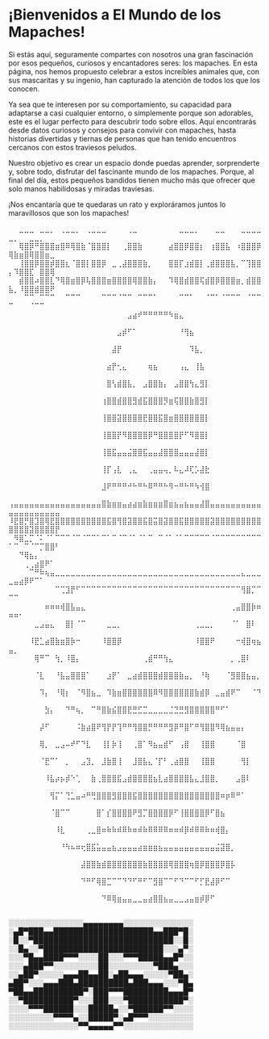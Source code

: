 # ¡Bienvenidos a El Mundo de los Mapaches!
Si estás aquí, seguramente compartes con nosotros una gran fascinación por esos pequeños, curiosos y encantadores seres: los mapaches. En esta página, nos hemos propuesto celebrar a estos increíbles animales que, con sus mascaritas y su ingenio, han capturado la atención de todos los que los conocen.

Ya sea que te interesen por su comportamiento, su capacidad para adaptarse a casi cualquier entorno, o simplemente porque son adorables, este es el lugar perfecto para descubrir todo sobre ellos. Aquí encontrarás desde datos curiosos y consejos para convivir con mapaches, hasta historias divertidas y tiernas de personas que han tenido encuentros cercanos con estos traviesos peludos.

Nuestro objetivo es crear un espacio donde puedas aprender, sorprenderte y, sobre todo, disfrutar del fascinante mundo de los mapaches. Porque, al final del día, estos pequeños bandidos tienen mucho más que ofrecer que solo manos habilidosas y miradas traviesas.

¡Nos encantaría que te quedaras un rato y exploráramos juntos lo maravillosos que son los mapaches!

⠀⠀⣀⣀⣀⠀⣀⣀⡀⠀⢀⣀⣀⡀⠀⢀⣀⣀⣀⠀⠀⠀⠀⢀⣀⠀⠀⠀⠀⠀⠀⠀⠀⣀⣀⣀⡀⠀⠀⠀⣀⣀⠀⠀⠀⣀⣀⣀⣀⣀⡀⠀⠀⣀⣀⡀⠀⠀⠀
⠀⠀⢿⣿⡿⠛⣿⣿⣿⣶⣿⠿⢿⣿⣷⠈⣿⣿⣿⡇⠀⠀⢀⣿⣿⣷⠀⠀⠀⠀⠀⣴⣿⣿⡿⣿⣿⡆⠀⢰⣿⣿⣧⠀⠰⣿⣿⣿⡿⢿⣷⣶⣿⢿⣿⣿⣶⣀⠀
⠀⠀⢸⣿⣿⡿⣿⣿⡾⣿⣿⣆⠈⣿⣿⡇⣿⣿⡿⠀⣀⢀⣼⣿⣿⣿⣷⡀⠀⠀⠀⣿⣿⡏⣰⣾⣿⡇⢀⣾⣿⣿⣿⣧⡀⠉⢹⣿⣿⡄⠹⣿⣿⣏⠀⣿⣿⢿⠀
⠀⠀⣾⣿⣿⠴⣿⣿⣇⠙⢿⣿⣶⣿⡿⢧⣿⣿⣿⣶⣿⣿⣿⣿⢿⣿⣿⣷⡄⠀⠀⠹⢿⣿⣾⣿⣿⢯⣾⣿⡿⣿⣿⣿⣶⡀⣾⣿⣿⣧⡀⠸⣿⣿⣾⣿⣿⠟⠀
⠀⠀⠀⠉⠉⠀⠉⠉⠉⠀⠀⠉⠉⠉⠀⠀⠀⠀⠉⠉⠉⠈⠉⠉⠀⠉⠉⠉⠁⠀⠀⠀⠀⠉⠉⠁⠀⠀⠈⠉⠁⠈⠉⠉⠉⠀⠈⠉⠉⠉⠀⠀⠀⠈⠉⠉⠀⠀⠀
⠀⠀⠀⠀⠀⠀⠀⠀⠀⠀⠀⠀⠀⠀⠀⠀⠀⠀⠀⠀⠀⠀⠀⣠⣴⠞⠛⠛⠛⠛⠛⠳⣶⣄⠀⠀⠀⠀⠀⠀⠀⠀⠀⠀⠀⠀⠀⠀⠀⠀⠀⠀⠀⠀⠀⠀⠀⠀⠀
⠀⠀⠀⠀⠀⠀⠀⠀⠀⠀⠀⠀⠀⠀⠀⠀⠀⠀⠀⠀⠀⣠⡾⠋⠁⠀⠀⠀⠀⠀⠀⠀⠀⠘⢻⣦⠀⠀⠀⠀⠀⠀⠀⠀⠀⠀⠀⠀⠀⠀⠀⠀⠀⠀⠀⠀⠀⠀⠀
⠀⠀⠀⠀⠀⠀⠀⠀⠀⠀⠀⠀⠀⠀⠀⠀⠀⠀⠀⠀⣼⡟⠀⠀⠀⠀⠀⠀⠀⠀⠀⠀⠀⠀⠀⠹⣧⡀⠀⠀⠀⠀⠀⠀⠀⠀⠀⠀⠀⠀⠀⠀⠀⠀⠀⠀⠀⠀⠀
⠀⠀⠀⠀⠀⠀⠀⠀⠀⠀⠀⠀⠀⠀⠀⠀⠀⠀⠀⣴⡟⢂⣄⠀⠀⠀⠀⢶⣦⠀⠀⠀⠀⢠⣄⠀⢸⣧⠀⠀⠀⠀⠀⠀⠀⠀⠀⠀⠀⠀⠀⠀⠀⠀⠀⠀⠀⠀⠀
⠀⠀⠀⠀⠀⠀⠀⠀⠀⠀⠀⠀⠀⠀⠀⠀⠀⠀⠀⣿⢣⣾⣿⣧⡀⠀⣠⣿⣿⣷⡄⠀⣠⣿⣿⢳⣄⣻⡇⠀⠀⠀⠀⠀⠀⠀⠀⠀⠀⠀⠀⠀⠀⠀⠀⠀⠀⠀⠀
⠀⠀⠀⠀⠀⠀⠀⠀⠀⠀⠀⠀⠀⠀⠀⠀⠀⠀⢰⣿⣿⣾⣿⣿⣻⣾⣯⣿⣿⣿⡻⣶⢯⣿⣿⣷⣿⣻⡇⠀⠀⠀⠀⠀⠀⠀⠀⠀⠀⠀⠀⠀⠀⠀⠀⠀⠀⠀⠀
⠀⠀⠀⠀⠀⠀⠀⠀⠀⠀⠀⠀⠀⠀⠀⠀⠀⠀⢸⣿⣿⣽⣿⣿⣿⣿⣟⣿⣿⣯⣿⣶⣿⣿⣿⣿⣿⣿⡇⠀⠀⠀⠀⠀⠀⠀⠀⠀⠀⠀⠀⠀⠀⠀⠀⠀⠀⠀⠀
⠀⠀⠀⠀⠀⠀⠀⠀⠀⠀⠀⠀⠀⠀⠀⠀⠀⠀⢸⣿⣿⡟⠻⣿⣿⣿⣿⡿⠛⣿⣿⣿⣿⡟⠋⠻⣿⣿⡇⠀⠀⠀⠀⠀⠀⠀⠀⠀⠀⠀⠀⠀⠀⠀⠀⠀⠀⠀⠀
⠀⠀⠀⠀⠀⠀⠀⠀⠀⠀⠀⠀⠀⠀⠀⠀⠀⠀⢸⣿⣯⣤⣤⣬⣿⣿⣯⣤⣤⣼⣿⣿⣿⣤⣤⣤⣼⣿⡇⠀⠀⠀⠀⠀⠀⠀⠀⠀⠀⠀⠀⠀⠀⠀⠀⠀⠀⠀⠀
⠀⠀⠀⠀⠀⠀⠀⠀⠀⠀⠀⠀⠀⠀⠀⠀⠀⠀⢸⡏⢠⣇⠀⢀⣄⠀⠀⢀⣤⣤⢤⡀⠧⣄⠼⢏⡡⣼⣗⠀⠀⠀⠀⠀⠀⠀⠀⠀⠀⠀⠀⠀⠀⠀⠀⠀⠀⠀⠀
⠀⠀⠀⠀⠀⠀⠀⠀⠀⠀⠀⠀⠀⠀⠀⠀⠀⠀⣸⠟⠛⠛⠛⠚⠓⠛⠓⠿⠛⠛⠓⠻⠒⠛⠓⠛⠳⢺⣿⠀⠀⠀⠀⠀⠀⠀⠀⠀⠀⠀⠀⠀⠀⠀⠀⠀⠀⠀⠀
⢠⣤⣤⣤⣤⣤⣤⣤⣤⣤⣤⣤⣤⣤⣤⣤⣤⣤⣿⣷⣶⣶⣤⣴⣴⣶⣷⣶⣶⣶⣿⣶⣦⣤⣦⣤⣤⣼⣿⣤⣤⣤⣤⣤⣤⣤⣤⣤⣤⣤⣤⣤⣤⣤⣤⣤⣤⣤⣤
⠸⣟⣿⡛⣿⣹⣿⢿⣟⣿⣿⣿⣿⣿⣿⣿⣿⣿⣿⣯⣿⢻⣿⣽⣿⣿⣯⣿⣭⣿⣽⣿⣿⣯⣿⣿⣿⣿⣿⣽⣿⣿⣿⣿⣿⣿⣿⣿⣿⣿⣿⣿⣿⣽⣿⣿⣿⣿⡟
⠀⠻⣿⣁⡉⠈⠅⠈⠁⠉⠉⠉⠈⠉⠈⠉⠉⠁⠉⠁⠉⠈⠉⠈⠁⠈⠁⠉⠀⠉⠈⠁⠈⠁⠉⠉⠉⠉⠉⠈⠉⠉⠉⠉⠉⠉⠉⠉⠉⠁⠉⠀⠉⠈⠉⡉⣿⣿⠃
⠀⠀⠙⢿⣦⡄⠀⠀⠀⠀⠀⠀⠀⠀⠀⠀⠀⠀⠀⠀⠀⠀⠀⠀⠀⠀⠀⠀⠀⠀⠀⠀⠀⠀⠀⠀⠀⠀⠀⠀⠀⠀⠀⠀⠀⠀⠀⠀⠀⠀⠀⠀⢀⢀⣴⣿⠟⠁⠀
⠀⠀⠀⠀⠉⠛⠷⢦⣤⣀⣀⣀⣀⣀⣀⣀⣀⣀⣀⣀⣀⣀⣀⣀⣀⣀⣀⣀⣀⣀⣀⣀⣀⣀⣀⣀⣀⣀⣀⣀⣀⣀⣀⣀⣀⣄⣀⣀⣀⣀⣤⣴⡿⠟⠉⠁⠀⠀⠀
⠀⠀⠀⠀⠀⠀⠀⠀⠀⠉⢉⣹⡟⠋⠉⠉⠉⠉⠉⠉⠉⠉⠉⠉⠉⠉⠉⠉⠉⠉⠉⠉⠉⠉⠉⠉⠉⠉⠉⠉⠉⠉⠉⠉⠉⢻⣿⡉⠉⠉⠉⠀⠀⠀⠀⠀⠀⠀⠀
⠀⠀⠀⠀⠀⠀⠀⠶⠶⠶⢾⣿⣧⣤⣄⠀⠀⠀⠀⠀⠀⠀⠀⠀⠀⠀⠀⠀⠀⠀⠀⠀⠀⠀⠀⠀⠀⠀⠀⠀⠀⠀⠀⢀⣤⣿⣿⡷⠶⠶⠶⠂⠀⠀⠀⠀⠀⠀⠀
⠀⠀⠀⠀⠀⣀⣠⣤⣄⠀⠀⣿⡇⠈⠉⠀⠀⠀⠀⣀⣀⡀⠀⠀⠀⠀⠀⠀⠀⠀⠀⠀⠀⠀⠀⠀⢀⣀⣀⡀⠀⠀⠀⠈⠁⠀⣿⠇⠀⠀⠀⠀⠀⠀⠀⠀⠀⠀⠀
⠀⠀⠀⠀⠸⣟⣁⣴⣿⣷⣶⣿⡷⠒⠀⠀⠀⠀⠸⣿⣿⡿⠀⠀⠀⠀⠀⠀⠀⠀⠀⠀⠀⠀⠀⠀⠸⣿⣿⠟⠀⠀⠀⠀⠒⢾⣿⢶⣦⣤⡀⠀⠀⠀⠀⠀⠀⠀⠀
⠀⠀⠀⠀⠀⢿⠛⠉⠀⢳⡀⠸⣿⡄⠀⠀⠀⠀⠀⠀⠀⠀⠀⠀⠀⠀⢀⣾⠛⠛⢳⣄⠀⠀⠀⠀⠀⠀⠀⠀⠀⠀⠀⡀⢀⣿⠇⠀⠀⠀⠀⠀⠀⠀⠀⠀⠀⠀⠀
⠀⠀⠀⠀⠀⠈⣇⠀⠀⠘⣧⣤⣿⣿⣿⠁⠀⠀⠀⣰⡟⠁⠀⣀⣴⣾⣿⣿⣿⣾⣿⣿⣿⣷⣤⡀⠀⠘⢷⠀⠀⠀⠈⣻⣿⣿⣦⣤⡀⠀⠀⠀⠀⠀⠀⠀⠀⠀⠀
⠀⠀⠀⠀⠀⠀⠹⡄⠀⠘⢿⡆⠀⠈⠻⣿⣦⣀⠀⠹⣷⣶⣿⣿⣿⣿⣿⣿⠿⠻⣿⣿⣿⣿⣿⣿⣷⣾⡿⠀⣀⣤⣾⠟⠉⠀⠀⠈⠙⠀⠀⠀⠀⠀⠀⠀⠀⠀⠀
⠀⠀⠀⠀⠀⠀⠀⣳⡄⠀⠀⠙⠛⢦⡀⠀⠉⠛⣿⣷⣮⣿⣿⣟⣛⣋⣉⣀⣀⣀⣀⣈⣙⣛⣻⣿⣿⣿⣿⣿⠛⠋⠁⠀⠀⠀⠀⠀⠀⠀⠀⠀⠀⠀⠀⠀⠀⠀⠀
⠀⠀⠀⠀⠀⠀⡼⠋⠀⠀⠀⠀⠀⠨⣷⣴⣿⠟⢻⡟⡟⢹⠛⠛⢻⣿⣿⡛⠛⠛⠛⣻⡿⠛⣿⠋⠛⢻⣿⣿⠻⢿⣦⣤⣤⡄⠀⠀⠀⠀⠀⠀⠀⠀⠀⠀⠀⠀⠀
⠀⠀⠀⠀⠀⠀⢿⡀⠀⣀⣠⠤⠞⠋⠙⣇⠀⠀⢸⡇⡷⢸⠀⠀⢀⣿⠁⠻⣦⣤⣾⠋⠀⢠⣿⠀⠀⢸⣿⣿⠀⠀⠀⠀⠈⣿⠀⠀⠀⠀⠀⠀⠀⠀⠀⠀⠀⠀⠀
⠀⠀⠀⠀⠀⠀⠈⣟⠉⠁⠀⡀⠀⠀⣠⣹⡀⠀⣸⣷⣿⢸⠀⠀⣸⣿⣧⣄⠈⡏⠃⢀⣴⣿⣿⠀⠀⢸⣿⣿⠀⠀⠀⠀⠀⢻⡇⠀⠀⠀⠀⠀⠀⠀⠀⠀⠀⠀⠀
⠀⠀⠀⠀⠀⠀⠀⠸⣧⡴⡦⡾⠑⢁⠀⠀⣷⢀⣿⣿⣿⣯⣠⣾⣿⣿⣿⣿⣦⣇⣴⣿⣿⣿⣿⣧⣄⣸⣿⣿⡀⠀⠀⠀⣠⣿⠇⠀⠀⠀⠀⠀⠀⠀⠀⠀⠀⠀⠀
⠀⠀⠀⠀⠀⠀⠀⠀⢻⡍⠁⢙⣁⣤⠴⠛⢛⣿⣿⣿⣻⣿⣿⣿⣯⣿⣿⣿⣿⣿⣿⣿⣿⣿⣿⣿⣿⣿⣿⣿⣿⠶⡶⠿⠛⠁⠀⠀⠀⠀⠀⠀⠀⠀⠀⠀⠀⠀⠀
⠀⠀⠀⠀⠀⠀⠀⠀⠈⣿⠉⠉⠀⠀⠀⠀⠀⣿⠁⡎⣿⣿⣿⣿⠟⣻⡉⣿⣿⣿⣿⡿⠋⢸⣿⣿⣿⣿⡿⠋⣿⣦⠀⠀⠀⠀⠀⠀⠀⠀⠀⠀⠀⠀⠀⠀⠀⠀⠀
⠀⠀⠀⠀⠀⠀⠀⠀⠀⠸⣇⠀⠀⠀⠀⢀⣀⣿⠶⠷⠷⠾⠿⠷⠶⠾⠷⠿⠿⠿⠿⠶⠶⠾⡿⠾⠿⠿⠷⠶⢾⣿⡄⠀⠀⠀⠀⠀⠀⠀⠀⠀⠀⠀⠀⠀⠀⠀⠀
⠀⠀⠀⠀⠀⠀⠀⠀⠀⠀⠘⠳⠦⠶⢖⣿⣯⣥⣤⣤⣦⣠⣤⣤⣤⣴⣶⣶⣶⣦⣤⣤⣤⣤⣤⣤⣤⣤⣤⣤⣬⣽⣿⡀⠀⠀⠀⠀⠀⠀⠀⠀⠀⠀⠀⠀⠀⠀⠀
⠀⠀⠀⠀⠀⠀⠀⠀⠀⠀⠀⠀⠀⠀⣼⣿⣿⣷⣾⣿⣿⣿⣿⣿⣿⣿⣷⣿⣿⣿⣿⢿⣿⣿⣿⢶⣿⡿⣿⣿⣿⡿⣿⡧⠀⠀⠀⠀⠀⠀⠀⠀⠀⠀⠀⠀⠀⠀⠀
⠀⠀⠀⠀⠀⠀⠀⠀⠀⠀⠀⠀⠀⠀⠙⠛⠋⢿⣿⣉⠉⠉⠙⠙⠋⠛⠋⠉⣻⣿⠉⠉⠋⠙⠉⠉⠋⡋⣟⣼⡿⠋⠉⠀⠀⠀⠀⠀⠀⠀⠀⠀⠀⠀⠀⠀⠀⠀⠀
⠀⠀⠀⠀⠀⠀⠀⠀⠀⠀⠀⠀⠀⠀⠀⠀⠀⠀⠙⠿⢿⣶⣤⣤⣀⣀⣤⣴⣿⣿⣦⣤⣀⣀⣠⣤⣶⡾⡿⠋⠀⠀⠀⠀⠀⠀⠀⠀⠀⠀⠀⠀⠀⠀⠀⠀⠀⠀⠀




░░░░░░░░░░░░░░░▄▄▄▄▄▄▄▄░░░░░░░░░░░░░░
░▄█▀███▄▄████████████████████▄▄███▀█░
░█░░▀████████████████████████████░░█░
░░█▄░░▀████████████████████████░░░▄▀░
░░░▀█▄▄████▀▀▀░░░░██░░░▀▀▀█████▄▄█▀░░
░░░▄███▀▀░░░░░░░░░██░░░░░░░░░▀███▄░░░
░░▄██▀░░░░░▄▄▄██▄▄██░▄██▄▄▄░░░░░▀██▄░
▄██▀░░░▄▄▄███▄██████████▄███▄▄▄░░░▀█▄
▀██▄▄██████████▀░███▀▀▀█████████▄▄▄█▀
░░▀██████████▀░░░███░░░▀███████████▀░
░░░░▀▀▀██████░░░█████▄░░▀██████▀▀░░░░
░░░░░░░░░▀▀▀▀▄░░█████▀░▄█▀▀▀░░░░░░░░░
░░░░░░░░░░░░░░▀▀▄▄▄▄▄▀▀░░░░░░░░░░░░░░